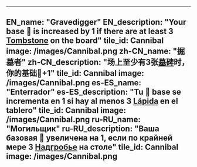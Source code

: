 ---

EN_name: "Gravedigger"
EN_description: "Your base 🔸 is increased by 1 if there are at least 3 <a href = '../en/items#Tombstone'>Tombstone</a> on the board"
tile_id: Cannibal
image: /images/Cannibal.png
zh-CN_name: "掘墓者"
zh-CN_description: "场上至少有3张<a href = '../zh_cn/items#Tombstone'>墓碑</a>时，你的基础🔸+1"
tile_id: Cannibal
image: /images/Cannibal.png
es-ES_name: "Enterrador"
es-ES_description: "Tu 🔸 base se incrementa en 1 si hay al menos 3 <a href = '../es_es/items#Tombstone'>Lápida</a> en el tablero"
tile_id: Cannibal
image: /images/Cannibal.png
ru-RU_name: "Могильщик"
ru-RU_description: "Ваша базовая 🔸 увеличена на 1, если по крайней мере 3 <a href = '../ru_ru/items#Tombstone'>Надгробье</a> на столе"
tile_id: Cannibal
image: /images/Cannibal.png
---